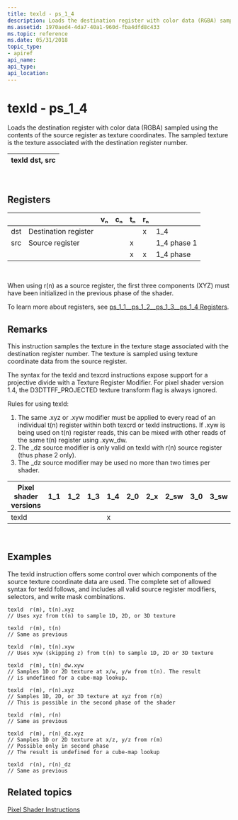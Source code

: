 ```yaml
---
title: texld - ps_1_4
description: Loads the destination register with color data (RGBA) sampled using the contents of the source register as texture coordinates. The sampled texture is the texture associated with the destination register number.
ms.assetid: 1970aed4-4da7-40a1-960d-fba4dfd8c433
ms.topic: reference
ms.date: 05/31/2018
topic_type: 
- apiref
api_name: 
api_type: 
api_location: 
---
```


# texld - ps\_1\_4

Loads the destination register with color data (RGBA) sampled using the contents of the source register as texture coordinates. The sampled texture is the texture associated with the destination register number.



| texld dst, src |
|----------------|



 

## Registers



|          |                      | vₙ        | cₙ  | tₙ  | rₙ  |              |
|----------|----------------------|-----------|-----|-----|-----|--------------|
| dst      | Destination register |           |     |     | x   | 1\_4         |
| src      | Source register      |           |     | x   |     | 1\_4 phase 1 |
|          |                      |           |     | x   | x   | 1\_4 phase   |



 

When using r(n) as a source register, the first three components (XYZ) must have been initialized in the previous phase of the shader.

To learn more about registers, see [ps\_1\_1\_\_ps\_1\_2\_\_ps\_1\_3\_\_ps\_1\_4 Registers](dx9-graphics-reference-asm-ps-registers-ps-1-x.md).

## Remarks

This instruction samples the texture in the texture stage associated with the destination register number. The texture is sampled using texture coordinate data from the source register.

The syntax for the texld and texcrd instructions expose support for a projective divide with a Texture Register Modifier. For pixel shader version 1.4, the D3DTTFF\_PROJECTED texture transform flag is always ignored.

Rules for using texld:

1.  The same .xyz or .xyw modifier must be applied to every read of an individual t(n) register within both texcrd or texld instructions. If .xyw is being used on t(n) register reads, this can be mixed with other reads of the same t(n) register using .xyw\_dw.
2.  The \_dz source modifier is only valid on texld with r(n) source register (thus phase 2 only).
3.  The \_dz source modifier may be used no more than two times per shader.



| Pixel shader versions | 1\_1 | 1\_2 | 1\_3 | 1\_4 | 2\_0 | 2\_x | 2\_sw | 3\_0 | 3\_sw |
|-----------------------|------|------|------|------|------|------|-------|------|-------|
| texld                 |      |      |      | x    |      |      |       |      |       |



 

## Examples

The texld instruction offers some control over which components of the source texture coordinate data are used. The complete set of allowed syntax for texld follows, and includes all valid source register modifiers, selectors, and write mask combinations.


```
texld  r(m), t(n).xyz
// Uses xyz from t(n) to sample 1D, 2D, or 3D texture
```




```
texld  r(m), t(n)
// Same as previous
```




```
texld  r(m), t(n).xyw
// Uses xyw (skipping z) from t(n) to sample 1D, 2D or 3D texture
```




```
texld  r(m), t(n)_dw.xyw  
// Samples 1D or 2D texture at x/w, y/w from t(n). The result
// is undefined for a cube-map lookup.
```




```
texld  r(m), r(n).xyz
// Samples 1D, 2D, or 3D texture at xyz from r(m) 
// This is possible in the second phase of the shader
```




```
texld  r(m), r(n)
// Same as previous
```




```
texld  r(m), r(n)_dz.xyz
// Samples 1D or 2D texture at x/z, y/z from r(m)
// Possible only in second phase
// The result is undefined for a cube-map lookup
```




```
texld  r(n), r(n)_dz
// Same as previous
```



## Related topics

<dl> <dt>

[Pixel Shader Instructions](dx9-graphics-reference-asm-ps-instructions.md)
</dt> </dl>

 

 




